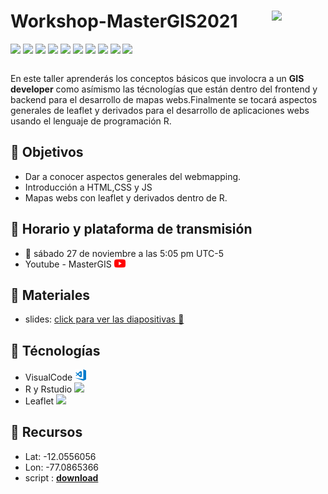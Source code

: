# **Workshop-MasterGIS2021** <img src="https://user-images.githubusercontent.com/23284899/141409747-5f9da798-9cb0-46db-b750-f87dd1300a95.png" align="right" width="17%" href="#"> 

<table>
<p align="left">
<a href="https://github.com/ambarja/Workshop-MasterGIS2021/discussions/new"><img src="https://img.shields.io/badge/discusión-participa-brightgreen?style=for-the-badge&logo=githubhref="/></a>
<a href="https://www.rstudio.com/products/rstudio/download/#download"><img src="https://img.shields.io/badge/RStudio-75AADB?style=for-the-badge&logo=RStudio&logoColor=white"></a> <a href="https://inkscape.org/release/inkscape-1.1/"><img src= "https://img.shields.io/badge/Inkscape-000000?style=for-the-badge&logo=Inkscape&logoColor=white"></a> <a href="https://github.com/Asabeneh/30-Days-Of-HTML"><img src="https://img.shields.io/badge/HTML5-E34F26?style=for-the-badge&logo=html5&logoColor=white"></a> <a href="https://github.com/oluwakayode-a/30-Days-of-CSS"><img src="https://img.shields.io/badge/CSS3-1572B6?style=for-the-badge&logo=css3&logoColor=white"></a> <a href="https://github.com/wesbos/JavaScript30"><img src="https://img.shields.io/badge/JavaScript-323330?style=for-the-badge&logo=javascript&logoColor=F7DF1E"></a> <a href="www.linkedin.com/in/antonybarja"><img src="https://img.shields.io/badge/LinkedIn-0077B5?style=for-the-badge&logo=linkedin&logoColor=white"></a> <a href="https://twitter.com/antony_barja"><img src="https://img.shields.io/badge/Twitter-1DA1F2?style=for-the-badge&logo=twitter&logoColor=white"></a> <a href="https://www.youtube.com/channel/UCuWvYTTYCZBmbDoEbsY2MSw"> <a href="https://www.youtube.com/channel/UCj5_XjZ-KpYBYhyrpjXJjcA"><img src="https://img.shields.io/badge/youtube-%23FF0000.svg?&style=for-the-badge&logo=youtube&logoColor=white"></a> <a href="https://discord.gg/R5YtFxWbJr"><img src="https://img.shields.io/badge/Discord-1877F2?style=for-the-badge&logo=discord&logoColor=white"></a>
</p>
</table>

En este taller aprenderás los conceptos básicos que involocra a un **GIS developer** como asímismo las técnologías que están dentro del frontend y backend para el desarrollo de mapas webs.Finalmente se tocará aspectos generales de leaflet y derivados para el desarrollo de aplicaciones webs usando el lenguaje de programación R.


## 🔴 **Objetivos** 

 - Dar a conocer aspectos generales del webmapping.
 - Introducción a HTML,CSS y JS
 - Mapas webs con leaflet y derivados dentro de R.

## 🔴 **Horario y plataforma de transmisión** 
 - 📅 sábado 27 de noviembre a las 5:05 pm UTC-5
 - Youtube - MasterGIS <img src="https://raw.githubusercontent.com/ambarja/Buenas-practicas-con-QGIS/main/img/youtube.png" width="18px"> 

## 🔴 **Materiales** 
 - slides: [click para ver las diapositivas 🙈](https://ambarja.github.io/Workshop-MasterGIS2021/#1)
 
## 🔴 **Técnologías** 
 
 - VisualCode  <img src="https://raw.githubusercontent.com/ambarja/Buenas-practicas-con-QGIS/main/img/vscode.png" width="18px">
 - R y Rstudio <img src="https://camo.githubusercontent.com/e1856e0cec5459bc4af6e4ccfb46142017098bf727fafea057e90c203da0bb7e/68747470733a2f2f75706c6f61642e77696b696d656469612e6f72672f77696b6970656469612f636f6d6d6f6e732f642f64302f5253747564696f5f6c6f676f5f666c61742e737667" width="45px">
 - Leaflet <img src="https://user-images.githubusercontent.com/23284899/141412537-794c43ee-5e4e-41b8-ac64-30f1edf2097d.png" width="20px">

## 🔴 **Recursos**
- Lat: -12.0556056
- Lon: -77.0865366
- script : [**download**](https://github.com/ambarja/Workshop-MasterGIS2021/raw/main/script/ambarja_MasterGISDay.zip)